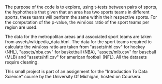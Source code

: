   The purpose of the code is to explore, using t-tests between pairs of sports, the hyphothesis that given that an area has two sports teams in different sports, these teams will perform the same within their respective sports. For the computation of the p-value, the win/loss ratio of the sport teams per region are used.

  The data for the metropolitan areas and associated sport teams are taken from assets/wikipedia_data.html. The data for the sport teams required to calculate the win/loss ratio are taken from "assets/nhl.csv" for hockey (NHL), "assets/nba.csv" for basketball (NBA), "assets/mlb.csv" for baseball (MLB) and "assets/nfl.csv" for american football (NFL). All the datasets require cleaning.
  
  This small project is part of an assignment for the "Introduction To Data Science" course by the University Of Michigan, hosted on Coursera.
